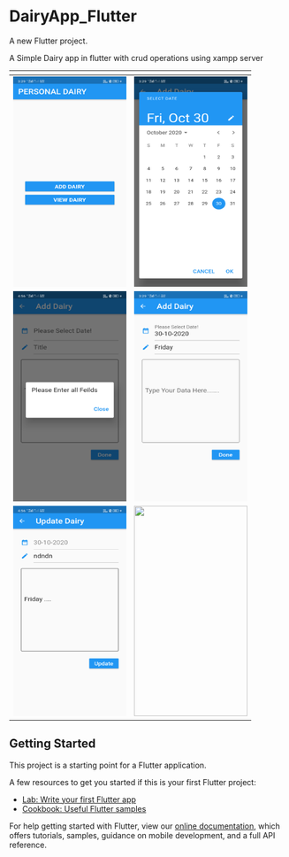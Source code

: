 # DairyApp_Flutter

A new Flutter project.

A Simple Dairy app in flutter with crud operations using xampp server

<table>
<thead>
<tr>
<th align="center"></th>
<th align="center"></th>
</tr>
</thead>
<tbody>
<tr>  
<td align="center"><img src="https://github.com/rahamanar/Dairy_app_flutter/blob/main/Screenshots/Screenshot_1.png" width="205" height="380"></td>
<td align="center"><img src="https://github.com/rahamanar/Dairy_app_flutter/blob/main/Screenshots/Screenshot_2.png" width="205" height="380"></td>
</tr>
<tr>  
<td align="center"><img src="https://github.com/rahamanar/Dairy_app_flutter/blob/main/Screenshots/Screenshot_3.png" width="205" height="380"></td>
<td align="center"><img src="https://github.com/rahamanar/Dairy_app_flutter/blob/main/Screenshots/Screenshot_4.png" width="205" height="380"></td>
</tr>
<tr>  
<td align="center"><img src="https://github.com/rahamanar/Dairy_app_flutter/blob/main/Screenshots/Screenshot_5.png" width="205" height="380"></td>
<td align="center"><img src="https://github.com/rahamanar/Dairy_app_flutter/blob/main/Screenshots/dairyApp.gif" width="205" height="380"></td>
</tr>
</tbody>
</table>


## Getting Started

This project is a starting point for a Flutter application.

A few resources to get you started if this is your first Flutter project:

- [Lab: Write your first Flutter app](https://flutter.dev/docs/get-started/codelab)
- [Cookbook: Useful Flutter samples](https://flutter.dev/docs/cookbook)

For help getting started with Flutter, view our
[online documentation](https://flutter.dev/docs), which offers tutorials,
samples, guidance on mobile development, and a full API reference.
